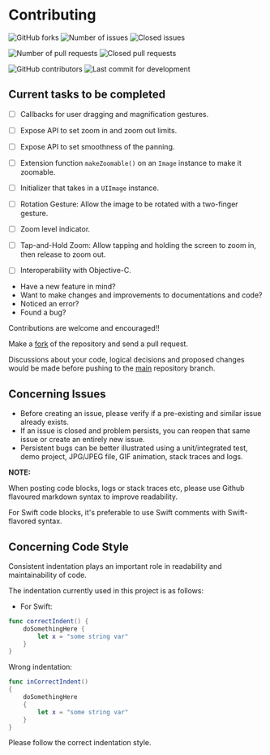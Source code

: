 Contributing
============

<img alt="GitHub forks" src="https://img.shields.io/github/forks/IODevBlue/ZoomableSwiftImageView?label=Forks&color=2CCCE4&style=for-the-badge&labelColor=0109B6"> <img alt="Number of issues" src="https://img.shields.io/github/issues-raw/IODevBlue/ZoomableSwiftImageView?color=2CCCE4&style=for-the-badge&labelColor=0109B6"> <img alt="Closed issues" src="https://img.shields.io/github/issues-closed-raw/IODevBlue/ZoomableSwiftImageView?color=2CCCE4&style=for-the-badge&labelColor=0109B6">

<img alt="Number of pull requests" src="https://img.shields.io/github/issues-pr-raw/IODevBlue/ZoomableSwiftImageView?color=2CCCE4&style=for-the-badge&labelColor=0109B6"> <img alt="Closed pull requests" src="https://img.shields.io/github/issues-pr-closed-raw/IODevBlue/ZoomableSwiftImageView?color=2CCCE4&style=for-the-badge&labelColor=0109B6">

<img alt="GitHub contributors" src="https://img.shields.io/github/contributors/IODevBlue/ZoomableSwiftImageView?color=2CCCE4&style=for-the-badge&labelColor=0109B6">

<img alt="Last commit for development" src="https://img.shields.io/github/last-commit/IODevBlue/ZoomableSwiftImageView/development?color=2CCCE4&style=for-the-badge&labelColor=0109B6">

Current tasks to be completed
-----------------------------
- [ ] Callbacks for user dragging and magnification gestures.
- [ ] Expose API to set zoom in and zoom out limits.
- [ ] Expose API to set smoothness of the panning.
- [ ] Extension function `makeZoomable()` on an `Image` instance to make it zoomable.
- [ ] Initializer that takes in a `UIImage` instance.
- [ ] Rotation Gesture: Allow the image to be rotated with a two-finger gesture.
- [ ] Zoom level indicator.
- [ ] Tap-and-Hold Zoom: Allow tapping and holding the screen to zoom in, then release to zoom out.
- [ ] Interoperability with Objective-C.


- Have a new feature in mind?
- Want to make changes and improvements to documentations and code?
- Noticed an error?
- Found a bug?

Contributions are welcome and encouraged!!

Make a [fork](https://github.com/IODevBlue/ZoomableSwiftImageView/fork) of the repository and send a pull request.

Discussions about your code, logical decisions and proposed changes would be made before pushing to the [main](https://github.com/IODevBlue/ZoomableSwiftImageView/tree/main) repository branch.

Concerning Issues
-----------------
- Before creating an issue, please verify if a pre-existing and similar issue already exists. 
- If an issue is closed and problem persists, you can reopen that same issue or create an entirely new issue.
- Persistent bugs can be better illustrated using a unit/integrated test, demo project, JPG/JPEG file, GIF animation, stack traces and logs.

**NOTE:** 

When posting code blocks, logs or stack traces etc, please use Github flavoured markdown syntax to improve readability.

For Swift code blocks, it's preferable to use Swift comments with Swift-flavored syntax.

Concerning Code Style
---------------------
Consistent indentation plays an important role in readability and maintainability of code.
 
The indentation currently used in this project is as follows:
- For Swift:
```swift
func correctIndent() {
	doSomethingHere {
		let x = "some string var"
	}
}
```
Wrong indentation:
```swift
func inCorrectIndent() 
{
	doSomethingHere 
	{
		let x = "some string var"
	}
}
```


Please follow the correct indentation style.
